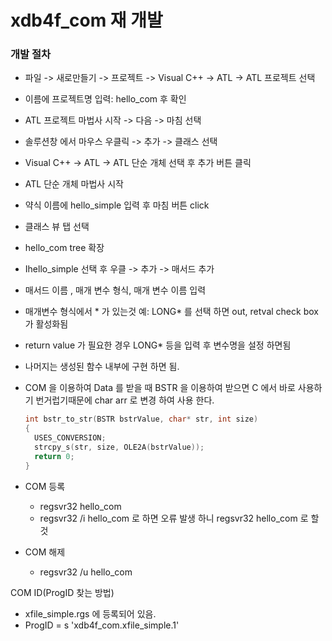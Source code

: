 # xdb4f_com 재 개발

### 개발 절차

- 파일 -> 새로만들기 -> 프로젝트 -> Visual C++ -> ATL -> ATL 프로젝트 선택

- 이름에 프로젝트명 입력: hello_com 후 확인

- ATL 프로젝트 마법사 시작 -> 다음 -> 마침 선택

- 솔루션창 에서 마우스 우클릭 -> 추가 -> 클래스 선택

- Visual C++ -> ATL -> ATL 단순 개체 선택 후 추가 버튼 클릭

- ATL 단순 개체 마법사 시작 

- 약식 이름에 hello_simple 입력 후 마침 버튼 click

- 클래스 뷰 탭 선택

- hello_com tree 확장

- Ihello_simple 선택 후 우클 -> 추가 -> 매서드 추가

- 매서드 이름 , 매개 변수 형식, 매개 변수 이름 입력

- 매개변수 형식에서 * 가 있는것 예: LONG* 를 선택 하면 out, retval check box 가 활성화됨

- return value 가 필요한 경우 LONG* 등을 입력 후 변수명을 설정 하면됨

- 나머지는 생성된 함수 내부에 구현 하면 됨.

- COM 을 이용하여 Data 를 받을 때 BSTR 을 이용하여 받으면 C 에서 바로 사용하기 번거럽기때문에 char arr 로 변경 하여 사용 한다.

  ```c++
  int bstr_to_str(BSTR bstrValue, char* str, int size)
  {
  	USES_CONVERSION;
  	strcpy_s(str, size, OLE2A(bstrValue));
  	return 0;
  }
  ```

  

- COM 등록
	- regsvr32 hello_com
	- regsvr32 /i hello_com 로 하면 오류 발생 하니 regsvr32 hello_com 로 할것
- COM 해제
	- regsvr32 /u hello_com

COM ID(ProgID 찾는 방법) 

- xfile_simple.rgs 에 등록되어 있음.
- ProgID = s 'xdb4f_com.xfile_simple.1'

